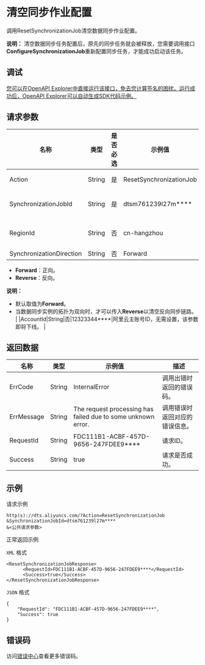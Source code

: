 # 清空同步作业配置

调用ResetSynchronizationJob清空数据同步作业配置。

**说明：** 清空数据同步任务配置后，原先的同步任务就会被释放，您需要调用接口**ConfigureSynchronizationJob**重新配置同步任务，才能成功启动该任务。

## 调试

[您可以在OpenAPI Explorer中直接运行该接口，免去您计算签名的困扰。运行成功后，OpenAPI Explorer可以自动生成SDK代码示例。](https://api.aliyun.com/#product=Dts&api=ResetSynchronizationJob&type=RPC&version=2020-01-01)

## 请求参数

|名称|类型|是否必选|示例值|描述|
|--|--|----|---|--|
|Action|String|是|ResetSynchronizationJob|系统规定参数，取值：**ResetSynchronizationJob**。 |
|SynchronizationJobId|String|是|dtsm761239l27m\*\*\*\*|数据同步实例ID，可以通过调用**DescribeSynchronizationJobs**接口查询。 |
|RegionId|String|否|cn-hangzhou|地域ID，传入本参数来指定实例所在地域，详情请参见[支持的地域列表](~141033~)。 |
|SynchronizationDirection|String|否|Forward|同步方向，取值：

 -   **Forward**：正向。
-   **Reverse**：反向。

 **说明：**

-   默认取值为**Forward**。
-   当数据同步实例的拓扑为双向时，才可以传入**Reverse**以清空反向同步链路。 |
|AccountId|String|否|12323344\*\*\*\*|阿里云主账号ID，无需设置，该参数即将下线。 |

## 返回数据

|名称|类型|示例值|描述|
|--|--|---|--|
|ErrCode|String|InternalError|调用出错时返回的错误码。 |
|ErrMessage|String|The request processing has failed due to some unknown error.|调用错误时返回对应的错误信息。 |
|RequestId|String|FDC111B1-ACBF-457D-9656-247FDEE9\*\*\*\*|请求ID。 |
|Success|String|true|请求是否成功。 |

## 示例

请求示例

```
http(s)://dts.aliyuncs.com/?Action=ResetSynchronizationJob
&SynchronizationJobId=dtsm761239l27m****
&<公共请求参数>
```

正常返回示例

`XML` 格式

```
<ResetSynchronizationJobResponse>
      <RequestId>FDC111B1-ACBF-457D-9656-247FDEE9****</RequestId>
      <Success>true</Success>
</ResetSynchronizationJobResponse>
```

`JSON` 格式

```
{
	"RequestId": "FDC111B1-ACBF-457D-9656-247FDEE9****",
	"Success": true
}
```

## 错误码

访问[错误中心](https://error-center.aliyun.com/status/product/Dts)查看更多错误码。

